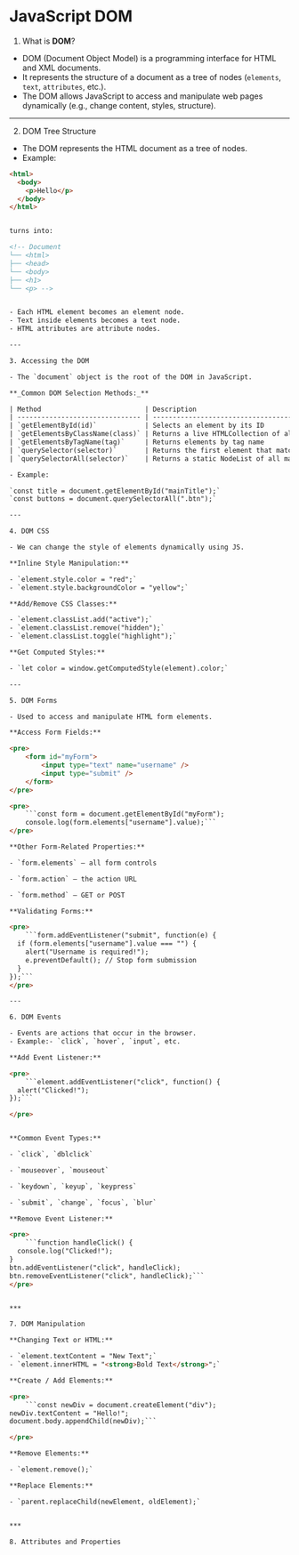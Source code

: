 # JavaScript DOM

1. What is **DOM**?

- DOM (Document Object Model) is a programming interface for HTML and XML documents.
- It represents the structure of a document as a tree of nodes (`elements`, `text`, `attributes`, etc.).
- The DOM allows JavaScript to access and manipulate web pages dynamically (e.g., change content, styles, structure).

---

2. DOM Tree Structure

- The DOM represents the HTML document as a tree of nodes.
- Example:

```html
<html>
  <body>
    <p>Hello</p>
  </body>
</html>


turns into:

<!-- Document
└── <html>
├── <head>
└── <body>
├── <h1>
└── <p> -->


- Each HTML element becomes an element node.
- Text inside elements becomes a text node.
- HTML attributes are attribute nodes.

---

3. Accessing the DOM

- The `document` object is the root of the DOM in JavaScript.

**_Common DOM Selection Methods:_**

| Method                          | Description                                                   |
| ------------------------------- | ------------------------------------------------------------- |
| `getElementById(id)`            | Selects an element by its ID                                  |
| `getElementsByClassName(class)` | Returns a live HTMLCollection of all elements with that class |
| `getElementsByTagName(tag)`     | Returns elements by tag name                                  |
| `querySelector(selector)`       | Returns the first element that matches the CSS selector       |
| `querySelectorAll(selector)`    | Returns a static NodeList of all matching elements            |

- Example:

`const title = document.getElementById("mainTitle");`
`const buttons = document.querySelectorAll(".btn");`

---

4. DOM CSS

- We can change the style of elements dynamically using JS.

**Inline Style Manipulation:**

- `element.style.color = "red";`
- `element.style.backgroundColor = "yellow";`

**Add/Remove CSS Classes:**

- `element.classList.add("active");`
- `element.classList.remove("hidden");`
- `element.classList.toggle("highlight");`

**Get Computed Styles:**

- `let color = window.getComputedStyle(element).color;`

---

5. DOM Forms

- Used to access and manipulate HTML form elements.

**Access Form Fields:**

<pre>
    <form id="myForm">
        <input type="text" name="username" />
        <input type="submit" />
    </form>
</pre>

<pre>
    ```const form = document.getElementById("myForm");
    console.log(form.elements["username"].value);```
</pre>

**Other Form-Related Properties:**

- `form.elements` – all form controls

- `form.action` – the action URL

- `form.method` – GET or POST

**Validating Forms:**

<pre>
    ```form.addEventListener("submit", function(e) {
  if (form.elements["username"].value === "") {
    alert("Username is required!");
    e.preventDefault(); // Stop form submission
  }
});```
</pre>

---

6. DOM Events

- Events are actions that occur in the browser.
- Example:- `click`, `hover`, `input`, etc.

**Add Event Listener:**

<pre>
    ```element.addEventListener("click", function() {
  alert("Clicked!");
});```

</pre>


**Common Event Types:**

- `click`, `dblclick`

- `mouseover`, `mouseout`

- `keydown`, `keyup`, `keypress`

- `submit`, `change`, `focus`, `blur`

**Remove Event Listener:**

<pre>
    ```function handleClick() {
  console.log("Clicked!");
}
btn.addEventListener("click", handleClick);
btn.removeEventListener("click", handleClick);```
</pre>


***

7. DOM Manipulation

**Changing Text or HTML:**

- `element.textContent = "New Text";`
- `element.innerHTML = "<strong>Bold Text</strong>";`

**Create / Add Elements:**

<pre>
    ```const newDiv = document.createElement("div");
newDiv.textContent = "Hello!";
document.body.appendChild(newDiv);```

</pre>

**Remove Elements:**

- `element.remove();`

**Replace Elements:**

- `parent.replaceChild(newElement, oldElement);`


***

8. Attributes and Properties


